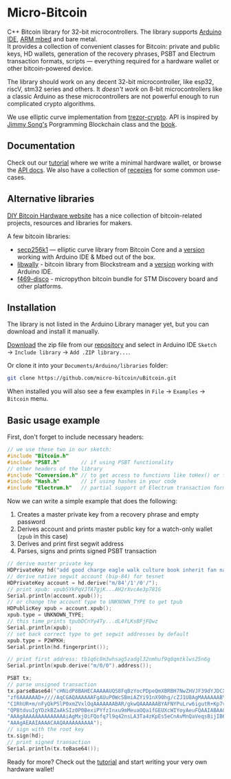 # Micro-Bitcoin

C++ Bitcoin library for 32-bit microcontrollers. The library supports [Arduino IDE](https://www.arduino.cc/), [ARM mbed](https://www.mbed.com/en/) and bare metal.<br>
It provides a collection of convenient classes for Bitcoin: private and public keys, HD wallets, generation of the recovery phrases, PSBT and Electrum transaction formats, scripts — everything required for a hardware wallet or other bitcoin-powered device.

The library should work on any decent 32-bit microcontroller, like esp32, riscV, stm32 series and others. It *doesn't work* on 8-bit microcontrollers like a classic Arduino as these microcontrollers are not powerful enough to run complicated crypto algorithms.

We use elliptic curve implementation from [trezor-crypto](https://github.com/trezor/trezor-firmware/tree/master/crypto). API is inspired by [Jimmy Song's](https://github.com/jimmysong/) Porgramming Blockchain class and the [book](https://github.com/jimmysong/programmingbitcoin).

## Documentation

Check out our [tutorial](https://micro-bitcoin.github.io/#/tutorial/README) where we write a minimal hardware wallet, or browse the [API docs](https://micro-bitcoin.github.io/#/api/README). We also have a collection of [recepies](https://micro-bitcoin.github.io/#/recepies/README) for some common use-cases.

## Alternative libraries

[DIY Bitcoin Hardware website](https://diybitcoinhardware.com/) has a nice collection of bitcoin-related projects, resources and libraries for makers.

A few bitcoin libraries:

- [secp256k1](https://github.com/bitcoin-core/secp256k1) — elliptic curve library  from Bitcoin Core and a [version](https://github.com/diybitcoinhardware/secp256k1-embedded) working with Arduino IDE & Mbed out of the box.
- [libwally](https://github.com/ElementsProject/libwally-core/) - bitcoin library from Blockstream and a [version](https://github.com/diybitcoinhardware/libwally-embedded) working with Arduino IDE.
- [f469-disco](https://github.com/diybitcoinhardware/f469-disco) - micropython bitcoin bundle for STM Discovery board and other platforms.

## Installation

The library is not listed in the Arduino Library manager yet, but you can download and install it manually.

[Download](https://github.com/micro-bitcoin/uBitcoin/archive/master.zip) the zip file from our [repository](https://github.com/micro-bitcoin/uBitcoin/) and select in Arduino IDE `Sketch` → `Include library` → `Add .ZIP library...`.

Or clone it into your `Documents/Arduino/libraries` folder:

```sh
git clone https://github.com/micro-bitcoin/uBitcoin.git
```

When installed you will also see a few examples in `File` → `Examples` → `Bitcoin` menu.

## Basic usage example

First, don't forget to include necessary headers:

```cpp
// we use these two in our sketch:
#include "Bitcoin.h"
#include "PSBT.h"       // if using PSBT functionality
// other headers of the library
#include "Conversion.h" // to get access to functions like toHex() or fromBase64()
#include "Hash.h"       // if using hashes in your code
#include "Electrum.h"   // partial support of Electrum transaction format
```

Now we can write a simple example that does the following:

1. Creates a master private key from a recovery phrase and empty password
2. Derives account and prints master public key for a watch-only wallet (`zpub` in this case)
3. Derives and print first segwit address
4. Parses, signs and prints signed PSBT transaction

```cpp
// derive master private key
HDPrivateKey hd("add good charge eagle walk culture book inherit fan nature seek repair", "");
// derive native segwit account (bip-84) for tesnet
HDPrivateKey account = hd.derive("m/84'/1'/0'/");
// print xpub: vpub5YkPqVJTA7gjK...AH2rXvcAe3p781G
Serial.println(account.xpub());
// or change the account type to UNKNOWN_TYPE to get tpub
HDPublicKey xpub = account.xpub();
xpub.type = UNKNOWN_TYPE;
// this time prints tpubDCnYy4Ty...dL4fLKsBFjFQwz
Serial.println(xpub);
// set back correct type to get segwit addresses by default
xpub.type = P2WPKH;
Serial.println(hd.fingerprint());

// print first address: tb1q6c8m3whsag5zadgl32nmhuf9q0qmtklws25n6g
Serial.println(xpub.derive("m/0/0").address());

PSBT tx;
// parse unsigned transaction
tx.parseBase64("cHNidP8BAHECAAAAAUQS8FqBzYocPDpeQmXBRBH7NwZHVJF39dYJDCXxq"
"zf6AAAAAAD+////AqCGAQAAAAAAFgAUuP0WcSBmiAZYi91nX90hg/cZJ1U8AgMAAAAAABYAF"
"C1RhUR+m/nFyQkPSlP0xmZVxlOqAAAAAAABAR/gkwQAAAAAABYAFNYPuLrw6igutR+Kp7vxJ"
"QPBtdvuIgYDzkBZaAkSIz0P0BexiPYfzInxu9mMeuaOQa1fGEUXcWIYoyAeuFQAAIABAACAA"
"AAAgAAAAAAAAAAAAAAiAgMxjOiFQofq7l9q42nsLA3Ta4zKpEs5eCnAvMnQaVeqsBijIB64V"
"AAAgAEAAIAAAACAAQAAAAAAAAAA");
// sign with the root key
tx.sign(hd);
// print signed transaction
Serial.println(tx.toBase64());
```

Ready for more? Check out the [tutorial](https://micro-bitcoin.github.io/#/tutorial/README) and start writing your very own hardware wallet!